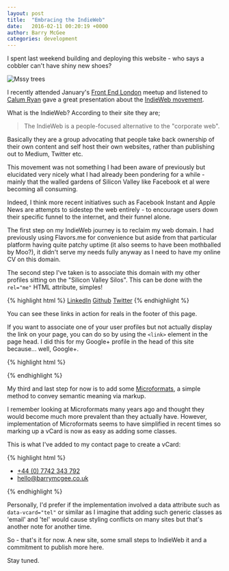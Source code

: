 ```yaml
---
layout: post
title:  "Embracing the IndieWeb"
date:   2016-02-11 00:20:19 +0000
author: Barry McGee
categories: development
---
```


I spent last weekend building and deploying this website - who says a cobbler can't have shiny new shoes?

![Mssy trees](http://cdn.brymge.net/img/night-lights.jpg)

I recently attended January's [Front End London](http://www.frontendlondon.co.uk) meetup and listened to <a href="https://calumryan.com">Calum Ryan</a> gave a great presentation about the [IndieWeb movement](https://indiewebcamp.com/).

What is the IndieWeb? According to their site they are;

> The IndieWeb is a people-focused alternative to the "corporate web".

Basically they are a group advocating that people take back ownership of their own content and self host their own websites, rather than publishing out to Medium, Twitter etc.

This movement was not something I had been aware of previously but elucidated very nicely what I had already been pondering for a while - mainly that the walled gardens of Silicon Valley like Facebook et al were becoming all consuming.

Indeed, I think more recent initiatives such as Facebook Instant and Apple News are attempts to sidestep the web entirely - to encourage users down their specific funnel to the internet, and their funnel alone.

The first step on my IndieWeb journey is to reclaim my web domain. I had previously using Flavors.me for convenience but aside from that particular platform having quite patchy uptime (it also seems to have been mothballed by Moo?), it didn't serve my needs fully anyway as I need to have my online CV on this domain.

The second step I've taken is to associate this domain with my other profiles sitting on the "Silicon Valley Silos". This can be done with the `rel="me"` HTML attribute, simples!

{% highlight html %}
  <a rel="me" href="https://www.linkedin.com/in/barrymcgee">LinkedIn</a>
  <a rel="me" href="https://github.com/barrymcgee">Github</a>
  <a rel="me" href="https://twitter.com/barrymcgee">Twitter</a>
{% endhighlight %}

You can see these links in action for reals in the footer of this page.

If you want to associate one of your user profiles but not actually display the link
on your page, you can do so by using the `<link>` element in the page head. I did this
for my Google+ profile in the head of this site because... well, Google+.

{% highlight html %}
  <link rel="me" href="https://plus.google.com/u/0/111779287499137528056/about">
{% endhighlight %}

My third and last step for now is to add some [Microformats](http://microformats.org/),
a simple method to convey semantic meaning via markup.

I remember looking at Microformats many years ago and thought they would become much
more prevalent than they actually have. However, implementation of Microformats seems
to have simplified in recent times so marking up a vCard is now as easy as adding some classes.

This is what I've added to my contact page to create a vCard:

{% highlight html %}
  <ul class="vcard">
    <li><a class="tel" href="tel:+447742343792">+44 (0) 7742 343 792</a></li>
    <li><a class="email" href="mailto:hello@barrymcgee.co.uk" rel="me">hello@barrymcgee.co.uk</a></li>
  </ul>
{% endhighlight %}

Personally, I'd prefer if the implementation involved a data attribute such as `data-vcard="tel"` or similar
as I imagine that adding such generic classes as 'email' and 'tel' would cause styling conflicts on many sites
but that's another note for another time.

So - that's it for now. A new site, some small steps to IndieWeb it and a commitment to publish more here.

Stay tuned.
